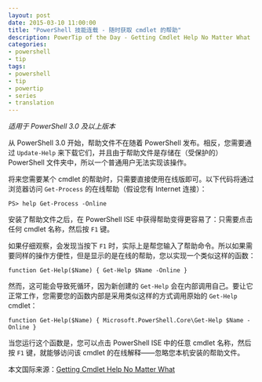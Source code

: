 ```yaml
---
layout: post
date: 2015-03-10 11:00:00
title: "PowerShell 技能连载 - 随时获取 cmdlet 的帮助"
description: PowerTip of the Day - Getting Cmdlet Help No Matter What
categories:
- powershell
- tip
tags:
- powershell
- tip
- powertip
- series
- translation
---
```

_适用于 PowerShell 3.0 及以上版本_

从 PowerShell 3.0 开始，帮助文件不在随着 PowerShell 发布。相反，您需要通过 `Update-Help` 来下载它们，并且由于帮助文件是存储在（受保护的）PowerShell 文件夹中，所以一个普通用户无法实现该操作。

将来您需要某个 cmdlet 的帮助时，只需要直接使用在线版即可。以下代码将通过浏览器访问 `Get-Process` 的在线帮助（假设您有 Internet 连接）：

    PS> help Get-Process -Online

安装了帮助文件之后，在 PowerShell ISE 中获得帮助变得更容易了：只需要点击任何 cmdlet 名称，然后按 `F1` 键。


如果仔细观察，会发现当按下 `F1` 时，实际上是帮您输入了帮助命令。所以如果需要同样的操作方便性，但是显示的是在线的帮助，您以实现一个类似这样的函数：

    function Get-Help($Name) { Get-Help $Name -Online }  

然而，这可能会导致死循环，因为新创建的 `Get-Help` 会在内部调用自己。要让它正常工作，您需要您的函数内部是采用类似这样的方式调用原始的 `Get-Help` cmdlet：

    function Get-Help($Name) { Microsoft.PowerShell.Core\Get-Help $Name -Online } 

当您运行这个函数是，您可以点击 PowerShell ISE 中的任意 cmdlet 名称，然后按 `F1` 键，就能够访问该 cmdlet 的在线解释——忽略您本机安装的帮助文件。

<!--more-->
本文国际来源：[Getting Cmdlet Help No Matter What](http://community.idera.com/powershell/powertips/b/tips/posts/getting-cmdlet-help-no-matter-what)
